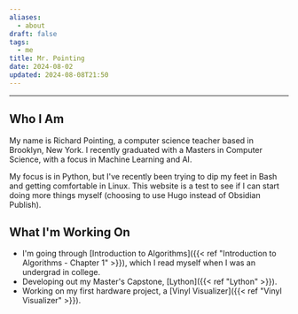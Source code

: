 ```yaml
---
aliases:
  - about
draft: false
tags:
  - me
title: Mr. Pointing
date: 2024-08-02
updated: 2024-08-08T21:50
---
```


-------------------------------------------------------------------------------

## **Who I Am**

My name is Richard Pointing, a computer science teacher based in Brooklyn, New York. I recently graduated with a Masters in Computer Science, with a focus in Machine Learning and AI.

My focus is in Python, but I've recently been trying to dip my feet in Bash and getting comfortable in Linux. This website is a test to see if I can start doing more things myself (choosing to use Hugo instead of Obsidian Publish).

## **What I'm Working On**

- I'm going through [Introduction to Algorithms]({{< ref "Introduction to Algorithms - Chapter 1" >}}), which I read myself when I was an undergrad in college.
- Developing out my Master's Capstone, [Lython]({{< ref "Lython" >}}).
- Working on my first hardware project, a [Vinyl Visualizer]({{< ref "Vinyl Visualizer" >}}).


